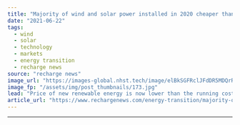 ```yaml
---
title: "Majority of wind and solar power installed in 2020 cheaper than new coal-fired production -  Irena"
date: "2021-06-22"
tags: 
  - wind
  - solar
  - technology
  - markets
  - energy transition
  - recharge news
source: "recharge news"
image_url: "https://images-global.nhst.tech/image/elBkSGFRclJFdDR5MDQrR2VzbjJVZGpHZGJrd0RsSzFTMFgwd0VkeUo0dz0=/nhst/binary/58e773cbc284bb11eb2255a1a12b2127"
image_fp: "/assets/img/post_thumbnails/173.jpg"
lead: "Price of new renewable energy is now lower than the running costs of 810GW of existing coal plants, the agency explains in its annual cost report"
article_url: "https://www.rechargenews.com/energy-transition/majority-of-wind-and-solar-power-installed-in-2020-cheaper-than-new-coal-fired-production-irena/2-1-1029011"
---
```


---
